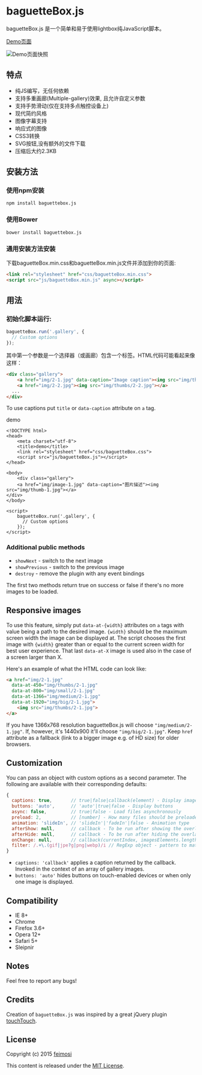 baguetteBox.js
==============

baguetteBox.js 是一个简单和易于使用lightbox纯JavaScript脚本。

[Demo页面](https://feimosi.github.io/baguetteBox.js/)

![Demo页面快照](http://i.imgur.com/uLSDpuW.png)

## 特点

* 纯JS编写，无任何依赖
* 支持多重画廊(Multiple-gallery)效果, 且允许自定义参数 
* 支持手势滑动(仅在支持多点触控设备上)
* 现代简约风格
* 图像字幕支持
* 响应式的图像
* CSS3转换
* SVG按钮,没有额外的文件下载
* 压缩后大约2.3KB

## 安装方法

### 使用npm安装

`npm install baguettebox.js`

### 使用Bower

`bower install baguettebox.js`

### 通用安装方法安装

下载baguetteBox.min.css和baguetteBox.min.js文件并添加到你的页面:

  ```html
<link rel="stylesheet" href="css/baguetteBox.min.css">
<script src="js/baguetteBox.min.js" async></script>
  ```

## 用法

### 初始化脚本运行:

```js
baguetteBox.run('.gallery', {
  // Custom options
});
```
其中第一个参数是一个选择器（或画廊）包含一个标签。HTML代码可能看起来像这样：
```html
<div class="gallery">
	<a href="img/2-1.jpg" data-caption="Image caption"><img src="img/thumbs/2-1.jpg"></a>
	<a href="img/2-2.jpg"><img src="img/thumbs/2-2.jpg"></a>
  ...
</div>
```

To use captions put `title` or `data-caption` attribute on `a` tag.

demo
```
<!DOCTYPE html>
<head>
    <meta charset="utf-8">
    <title>demo</title>
	<link rel="stylesheet" href="css/baguetteBox.css">
	<script src="js/baguetteBox.js"></script>
</head>

<body>
    <div class="gallery">
    <a href="img/image-1.jpg" data-caption="图片描述"><img src="img/thumb-1.jpg"></a>
</div>
</body>

<script>
	baguetteBox.run('.gallery', {
	  // Custom options
	});
</script>
```

### Additional public methods

* `showNext` - switch to the next image
* `showPrevious` - switch to the previous image
* `destroy` - remove the plugin with any event bindings

The first two methods return true on success or false if there's no more images to be loaded.

## Responsive images

To use this feature, simply put `data-at-{width}` attributes on `a` tags with value being a path to the desired image. `{width}` should be the maximum screen width the image can be displayed at. The script chooses the first image with `{width}` greater than or equal to the current screen width for best user experience.
That last `data-at-X` image is used also in the case of a screen larger than X.

Here's an example of what the HTML code can look like:
```html
<a href="img/2-1.jpg" 
  data-at-450="img/thumbs/2-1.jpg" 
  data-at-800="img/small/2-1.jpg" 
  data-at-1366="img/medium/2-1.jpg" 
  data-at-1920="img/big/2-1.jpg">
    <img src="img/thumbs/2-1.jpg">
</a>
```
If you have 1366x768 resolution baguetteBox.js will choose `"img/medium/2-1.jpg"`. If, however, it's 1440x900 it'll choose `"img/big/2-1.jpg"`. Keep `href` attribute as a fallback (link to a bigger image e.g. of HD size) for older browsers.

## Customization

You can pass an object with custom options as a second parameter. The following are available with their corresponding defaults:
```javascript
{
  captions: true,       // true|false|callback(element) - Display image captions
  buttons: 'auto',      // 'auto'|true|false - Display buttons
  async: false,         // true|false - Load files asynchronously
  preload: 2,           // [number] - How many files should be preloaded from current image
  animation: 'slideIn', // 'slideIn'|'fadeIn'|false - Animation type
  afterShow: null,      // callback - To be run after showing the overlay
  afterHide: null,      // callback - To be run after hiding the overlay
  onChange: null,       // callback(currentIndex, imagesElements.length) - When image changes
  filter: /.+\.(gif|jpe?g|png|webp)/i // RegExp object - pattern to match image files
}
```
* `captions: 'callback'` applies a caption returned by the callback. Invoked in the context of an array of gallery images.
* `buttons: 'auto'` hides buttons on touch-enabled devices or when only one image is displayed.

## Compatibility

* IE 8+
* Chrome
* Firefox 3.6+
* Opera 12+
* Safari 5+
* Sleipnir

## Notes

Feel free to report any bugs!

## Credits

Creation of `baguetteBox.js` was inspired by a great jQuery plugin [touchTouch](https://github.com/martinaglv/touchTouch).

## License

Copyright (c) 2015 [feimosi](https://github.com/feimosi/)

This content is released under the [MIT License](http://opensource.org/licenses/MIT).
